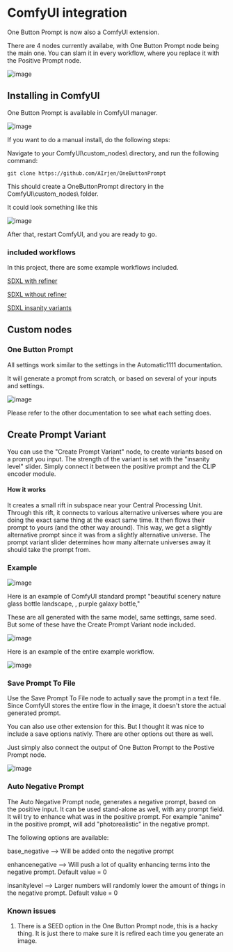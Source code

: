 # ComfyUI integration
One Button Prompt is now also a ComfyUI extension.

There are 4 nodes currently availabe, with One Button Prompt node being the main one.
You can slam it in every workflow, where you replace it with the Positive Prompt node.

![image](https://github.com/AIrjen/OneButtonPrompt/assets/130234949/342bd715-9b7e-4e1a-a3ba-ff3b557b89cc)


## Installing in ComfyUI
One Button Prompt is available in ComfyUI manager.

![image](https://github.com/AIrjen/OneButtonPrompt/assets/130234949/54825420-ae69-4a9b-9dce-dad6baef8875)


If you want to do a manual install, do the following steps:

Navigate to your ComfyUI\custom_nodes\ directory, and run the following command:
```
git clone https://github.com/AIrjen/OneButtonPrompt
```

This should create a OneButtonPrompt directory in the ComfyUI\custom_nodes\ folder.

It could look something like this

![image](https://github.com/AIrjen/OneButtonPrompt/assets/130234949/88faa548-62c7-4059-9d5e-2a74e17678f4)

After that, restart ComfyUI, and you are ready to go.

### included workflows

In this project, there are some example workflows included.

[SDXL with refiner](https://github.com/AIrjen/OneButtonPrompt/blob/main/comfyui_workflow_examples/SDXL_OBP_Refiner.json)

[SDXL without refiner](https://github.com/AIrjen/OneButtonPrompt/blob/main/comfyui_workflow_examples/SDXL_OBP_NoRefiner.json)

[SDXL insanity variants](https://github.com/AIrjen/OneButtonPrompt/blob/main/comfyui_workflow_examples/SDXL_Insanity_Variants.json)


## Custom nodes

### One Button Prompt

All settings work similar to the settings in the Automatic1111 documentation.

It will generate a prompt from scratch, or based on several of your inputs and settings.

![image](https://github.com/AIrjen/OneButtonPrompt/assets/130234949/bca84637-a667-48e4-888d-9b0318eb4f43)

Please refer to the other documentation to see what each setting does.

## Create Prompt Variant
You can use the "Create Prompt Variant" node, to create variants based on a prompt you input. The strength of the variant is set with the "insanity level" slider. Simply connect it between the positive prompt and the CLIP encoder module.

#### How it works
It creates a small rift in subspace near your Central Processing Unit. Through this rift, it connects to various alternative universes where you are doing the exact same thing at the exact same time. It then flows their prompt to yours (and the other way around). This way, we get a slightly alternative prompt since it was from a slightly alternative universe. The prompt variant slider determines how many alternate universes away it should take the prompt from.

### Example

![image](https://github.com/AIrjen/OneButtonPrompt/assets/130234949/a0191a18-eac9-4261-ab26-4dfdd997dad0)

Here is an example of ComfyUI standard prompt "beautiful scenery nature glass bottle landscape, , purple galaxy bottle,"

These are all generated with the same model, same settings, same seed. But some of these have the Create Prompt Variant node included.

![image](https://github.com/AIrjen/OneButtonPrompt/assets/130234949/dfe7fc06-face-4949-a048-d310504d3c3c)

Here is an example of the entire example workflow.

![image](https://github.com/AIrjen/OneButtonPrompt/assets/130234949/117fc612-5a7d-4b0d-b163-adf8ff84555c)

### Save Prompt To File

Use the Save Prompt To File node to actually save the prompt in a text file. Since ComfyUI stores the entire flow in the image, it doesn't store the actual generated prompt.

You can also use other extension for this. But I thought it was nice to include a save options nativly. There are other options out there as well.

Just simply also connect the output of One Button Prompt to the Postive Prompt node.

![image](https://github.com/AIrjen/OneButtonPrompt/assets/130234949/edaf7cec-7e95-46a9-84dc-00da4aaf2c4e)

### Auto Negative Prompt

The Auto Negative Prompt node, generates a negative prompt, based on the positive input. It can be used stand-alone as well, with any prompt field. It will try to enhance what was in the positive prompt. For example "anime" in the positive prompt, will add "photorealistic" in the negative prompt.

The following options are available:

base_negative --> Will be added onto the negative prompt

enhancenegative --> Will push a lot of quality enhancing terms into the negative prompt. Default value = 0

insanitylevel --> Larger numbers will randomly lower the amount of things in the negative prompt. Default value = 0



### Known issues

1. There is a SEED option in the One Button Prompt node, this is a hacky thing. It is just there to make sure it is refired each time you generate an image.

